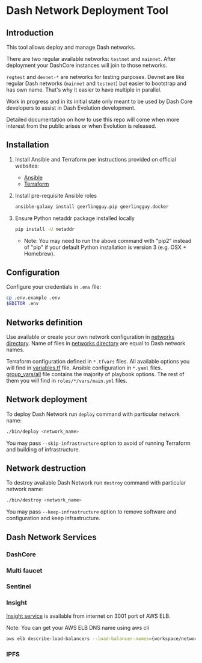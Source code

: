 # Dash Network Deployment Tool

## Introduction

This tool allows deploy and manage Dash networks.

There are two regular available networks: `testnet` and `mainnet`.
After deployment your DashCore instances will join to those networks.

`regtest` and `devnet-*` are networks for testing purposes.
Devnet are like regular Dash networks (`mainnet` and `testnet`)
but easier to bootstrap and has own name. That's why it easier to have multiple in parallel.  

Work in progress and in its initial state only meant to be used by Dash Core
developers to assist in Dash Evolution development.

Detailed documentation on how to use this repo will come when more interest from the public
arises or when Evolution is released.

## Installation

1. Install Ansible and Terraform per instructions provided on official websites:

    * [Ansible](https://docs.ansible.com/ansible/latest/installation_guide/intro_installation.html)
    * [Terraform](https://www.terraform.io/intro/getting-started/install.html)

2. Install pre-requisite Ansible roles

    ```bash
    ansible-galaxy install geerlingguy.pip geerlingguy.docker
    ```

3. Ensure Python netaddr package installed locally

    ```bash
    pip install -U netaddr
    ```
    
    * Note: You may need to run the above command with "pip2" instead of "pip" if
      your default Python installation is version 3 (e.g. OSX + Homebrew).

## Configuration

Configure your credentials in `.env` file:

```bash
cp .env.example .env
$EDITOR .env
```

## Networks definition

Use available or create your own network configuration in [networks directory](networks).
Name of files in [networks directory](networks) are equal to Dash network names.

Terraform configuration defined in `*.tfvars` files.
All available options you will find in [variables.tf](terraform/aws/variables.tf) file.
Ansible configuration in `*.yaml` files.
[group_vars/all](ansible/group_vars/all) file contains the majority of playbook options.
The rest of them you will find in `roles/*/vars/main.yml` files.

## Network deployment

To deploy Dash Network run `deploy` command with particular network name:

```bash
./bin/deploy <network_name>
```

You may pass `--skip-infrastructure` option to avoid of running Terraform and building of infrastructure.


## Network destruction

To destroy available Dash Network run `destroy` command with particular network name:

```bash
./bin/destroy <network_name>
```

You may pass `--keep-infrastructure` option to remove software and configuration and keep infrastructure.

## Dash Network Services 

### DashCore

### Multi faucet

### Sentinel

### Insight

[Insight service](https://insight.dash.org/insight/) is available from internet on 3001 port of AWS ELB.

Note: You can get your AWS ELB DNS name using aws cli

```bash
aws elb describe-load-balancers --load-balancer-names={workspace/network name} | grep DNSName
```

### IPFS
